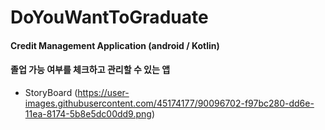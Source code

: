# DoYouWantToGraduate
#### Credit Management Application (android / Kotlin)
#### 졸업 가능 여부를 체크하고 관리할 수 있는 앱

- StoryBoard
(https://user-images.githubusercontent.com/45174177/90096702-f97bc280-dd6e-11ea-8174-5b8e5dc00dd9.png)


